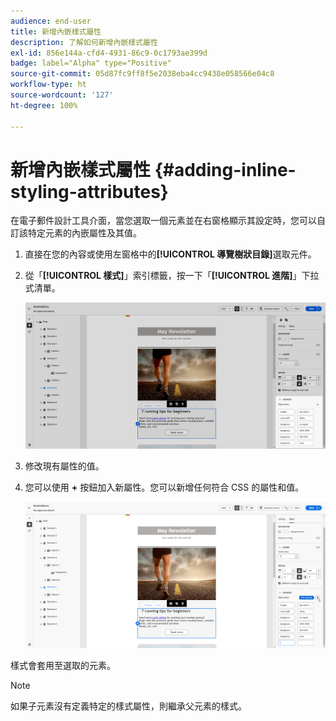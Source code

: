```yaml
---
audience: end-user
title: 新增內嵌樣式屬性
description: 了解如何新增內嵌樣式屬性
exl-id: 856e144a-cfd4-4931-86c9-0c1793ae399d
badge: label="Alpha" type="Positive"
source-git-commit: 05d87fc9ff8f5e2038eba4cc9438e058566e04c8
workflow-type: ht
source-wordcount: '127'
ht-degree: 100%

---
```



# 新增內嵌樣式屬性 {#adding-inline-styling-attributes}

在電子郵件設計工具介面，當您選取一個元素並在右窗格顯示其設定時，您可以自訂該特定元素的內嵌屬性及其值。

1. 直接在您的內容或使用左窗格中的&#x200B;**[!UICONTROL 導覽樹狀目錄]**&#x200B;選取元件。

1. 從「**[!UICONTROL 樣式]**」索引標籤，按一下「**[!UICONTROL 進階]**」下拉式清單。

   ![](assets/styles_1.png)

1. 修改現有屬性的值。

1. 您可以使用 **+** 按鈕加入新屬性。您可以新增任何符合 CSS 的屬性和值。

   ![](assets/styles_2.png)

樣式會套用至選取的元素。

>[!NOTE]
>
>如果子元素沒有定義特定的樣式屬性，則繼承父元素的樣式。

